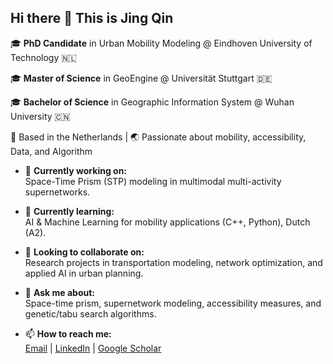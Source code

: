 ## Hi there 👋 This is Jing Qin


🎓 **PhD Candidate** in Urban Mobility Modeling @ Eindhoven University of Technology 🇳🇱

🎓 **Master of Science** in GeoEngine @ Universität Stuttgart :de:

🎓 **Bachelor of Science** in Geographic Information System @ Wuhan University :cn: 

📍 Based in the Netherlands | 🌏 Passionate about mobility, accessibility, Data, and Algorithm

- 🔭 **Currently working on:**  
  Space-Time Prism (STP) modeling in multimodal multi-activity supernetworks.

- 🌱 **Currently learning:**  
  AI & Machine Learning for mobility applications (C++, Python), Dutch (A2).  

- 👯 **Looking to collaborate on:**  
  Research projects in transportation modeling, network optimization, and applied AI in urban planning.

- 💬 **Ask me about:**  
  Space-time prism, supernetwork modeling, accessibility measures, and genetic/tabu search algorithms.

- 📫 **How to reach me:**  
  [Email](mailto:Jing.QIN94@outlook.com) | [LinkedIn](https://www.linkedin.com/in/jing-qin-tech/) | [Google Scholar](https://scholar.google.com/citations?hl=en&user=BiiKYPkAAAAJ)


